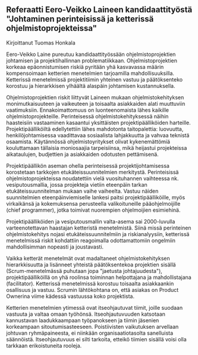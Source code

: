 Referaatti Eero-Veikko Laineen kandidaattityöstä 
"Johtaminen perinteisissä ja ketterissä ohjelmistoprojekteissa"
--------------------
Kirjoittanut Tuomas Honkala





Eero-Veikko Laine pureutuu kandidaattityössään ohjelmistoprojektien johtamisen ja projektihallinnan problematiikkaan. Ohjelmistoprojektien korkeaa epäonnistumisen riskiä pyritään yhä kasvavassa määrin kompensoimaan ketterien menetelmien tarjoamilla mahdollisuuksilla. Ketterissä menetelmissä projektitiimin yhteinen vastuu ja päätöksenteko korostuu ja hierarkkisen ylhäältä alaspäin johtamisen kustannuksella.

Ohjelmistoprojektien riskit liittyvät Laineen mukaan ohjelmistokehityksen monimutkaisuuteen ja vaikeuteen ja toisaalta asiakkaiden alati muuttuviin vaatimuksiin. Ennakoimattomuus on luonteenomaista lähes kaikille ohjelmistoprojekteille. Perinteisessä ohjelmistokehityksessä näihin haasteisiin vastaaminen kasaantui yksittäisten projektipäälliköiden harteille. Projektipäälliköiltä edellytettiin lähes mahdotonta taitopalettia: luovuutta, henkilöjohtamisessa vaadittavaa sosiaalista lahjakkuutta ja vahvaa teknistä osaamista. Käytännössä ohjelmistoyritykset olivat kykenemättömiä kouluttamaan tällaisia moniosaajia tarpeisiinsa, mikä heijastui projekteissa aikataulujen, budjettien ja asiakkaiden odotusten pettämisenä.

Projektipäällikön aseman ohella perinteisessä projektijohtamisessa korostetaan tarkkojen etukäteissuunnitelmien merkitystä. Perinteisissä ohjelmistoprojekteissa noudatettiin vielä vuosituhannen vaihteessa nk. vesiputousmallia, jossa projekteja vietiin eteenpäin tarkan etukäteissuunnitelman mukaan vaihe vaiheelta. Vastuu näiden suunnitelmien eteenpäinviemiselle lankesi paitsi projektipäälliköille, myös virkaikänsä ja kokemuksensa perusteella valikoituneille pääohjelmoijille (chief programmer), jotka toimivat nuorempien ohjelmoijien esimiehinä.

Projektipäälliköiden ja vesiputousmallin valta-asema sai 2000-luvulla varteenotettavan haastajan ketteristä menetelmistä. Siinä missä perinteinen ohjelmistokehitys nojasi etukäteissuunnitelmiin ja riskianalyysiin, ketterissä menetelmissä riskit kohdattiin reagoimalla odottamattomiin ongelmiin mahdollisimman nopeasti ja joustavasti.

Vaikka ketterät menetelmät ovat madaltaneet ohjelmistokehityksen hierarkkisuutta ja lisänneet yhteistä päätöksentekoa projektien sisällä (Scrum-menetelmässä puhutaan jopa "jaetusta johtajuudesta"), projektipäälliköillä on yhä roolinsa toiminnan helpottajana ja mahdollistajana (facilitator). Ketterissä menetelmissä korostuu toisaalta asiakkaankin osallisuus ja vastuu. Scrumin lähtökohtana on, että asiakas on Product Ownerina viime kädessä vastuussa koko projektista.

Ketterien menetelmien ytimessä ovat itseohjautuvat tiimit, joille suodaan vastuuta ja valtaa omaan työhönsä. Itseohjautuvuuden katsotaan kannustavan laadukkaampaan työpanokseen ja tiimin jäsenien korkeampaan sitoutumisasteeseen. Poistiivisten vaikutuksen arvellaan johtuvan ryhmäpaineesta, ei niinkään organisaatiotasolta sanelluista säännöistä. Itseohjautuvuus ei silti tarkoita, etteikö tiimien sisällä voisi olla tarkkaan erikoistuneita rooleja.
